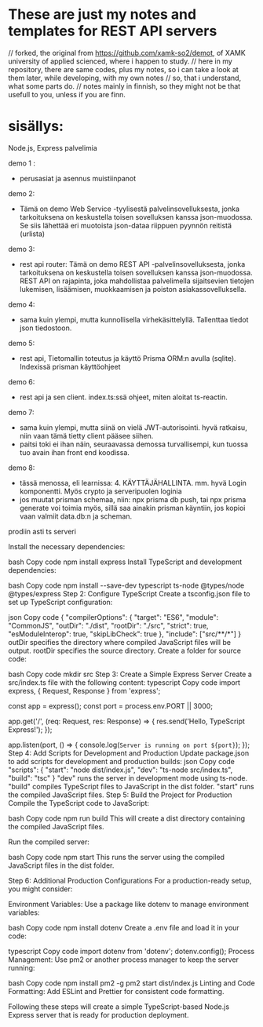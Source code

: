 # These are just my notes and templates for REST API servers

// forked, the original from https://github.com/xamk-so2/demot, of XAMK university of applied scienced, where i happen to study.
// here in my repository, there are same codes, plus my notes, so i can take a look at them later, while developing, with my own notes
// so, that i understand, what some parts do.
// notes mainly in finnish, so they might not be that usefull to you, unless if you are finn.



# sisällys:

Node.js, Express palvelimia

demo 1 :
- perusasiat ja asennus muistiinpanot

demo 2:
- Tämä on demo Web Service -tyylisestä palvelinsovelluksesta, jonka tarkoituksena on keskustella 
        toisen sovelluksen kanssa json-muodossa. Se siis lähettää eri muotoista json-dataa riippuen pyynnön 
        reitistä (urlista)

demo 3:
- rest api router: Tämä on demo REST API -palvelinsovelluksesta, jonka tarkoituksena on keskustella 
        toisen sovelluksen kanssa json-muodossa. REST API on rajapinta, joka mahdollistaa palvelimella sijaitsevien tietojen 
        lukemisen, lisäämisen, muokkaamisen ja poiston asiakassovelluksella.

demo 4:
- sama kuin ylempi, mutta kunnollisella virhekäsittelyllä. Tallenttaa tiedot json tiedostoon.

demo 5:
- rest api, Tietomallin toteutus ja käyttö Prisma ORM:n avulla (sqlite). Indexissä prisman käyttöohjeet

demo 6:
- rest api ja sen client. index.ts:ssä ohjeet, miten aloitat ts-reactin.

demo 7: 
- sama kuin ylempi, mutta siinä on vielä JWT-autorisointi. hyvä ratkaisu, niin vaan tämä tietty client pääsee siihen.
- paitsi toki ei ihan näin, seuraavassa demossa turvallisempi, kun tuossa tuo avain ihan front end koodissa.

demo 8:
- tässä menossa, eli learnissa: 4. KÄYTTÄJÄHALLINTA. mm. hyvä Login komponentti. Myös crypto ja serveripuolen loginia
- jos muutat prisman schemaa, niin: npx prisma db push, tai npx prisma generate voi toimia myös, sillä saa ainakin prisman käyntiin, jos kopioi vaan valmiit data.db:n ja scheman.


prodiin asti ts serveri

Install the necessary dependencies:

bash
Copy code
npm install express
Install TypeScript and development dependencies:

bash
Copy code
npm install --save-dev typescript ts-node @types/node @types/express
Step 2: Configure TypeScript
Create a tsconfig.json file to set up TypeScript configuration:

json
Copy code
{
  "compilerOptions": {
    "target": "ES6",
    "module": "CommonJS",
    "outDir": "./dist",
    "rootDir": "./src",
    "strict": true,
    "esModuleInterop": true,
    "skipLibCheck": true
  },
  "include": ["src/**/*"]
}
outDir specifies the directory where compiled JavaScript files will be output.
rootDir specifies the source directory.
Create a folder for source code:

bash
Copy code
mkdir src
Step 3: Create a Simple Express Server
Create a src/index.ts file with the following content:
typescript
Copy code
import express, { Request, Response } from 'express';

const app = express();
const port = process.env.PORT || 3000;

app.get('/', (req: Request, res: Response) => {
  res.send('Hello, TypeScript Express!');
});

app.listen(port, () => {
  console.log(`Server is running on port ${port}`);
});
Step 4: Add Scripts for Development and Production
Update package.json to add scripts for development and production builds:
json
Copy code
"scripts": {
  "start": "node dist/index.js",
  "dev": "ts-node src/index.ts",
  "build": "tsc"
}
"dev" runs the server in development mode using ts-node.
"build" compiles TypeScript files to JavaScript in the dist folder.
"start" runs the compiled JavaScript files.
Step 5: Build the Project for Production
Compile the TypeScript code to JavaScript:

bash
Copy code
npm run build
This will create a dist directory containing the compiled JavaScript files.

Run the compiled server:

bash
Copy code
npm start
This runs the server using the compiled JavaScript files in the dist folder.

Step 6: Additional Production Configurations
For a production-ready setup, you might consider:

Environment Variables: Use a package like dotenv to manage environment variables:

bash
Copy code
npm install dotenv
Create a .env file and load it in your code:

typescript
Copy code
import dotenv from 'dotenv';
dotenv.config();
Process Management: Use pm2 or another process manager to keep the server running:

bash
Copy code
npm install pm2 -g
pm2 start dist/index.js
Linting and Code Formatting: Add ESLint and Prettier for consistent code formatting.

Following these steps will create a simple TypeScript-based Node.js Express server that is ready for production deployment.